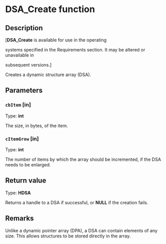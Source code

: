 # DSA_Create function

## Description

[**DSA_Create** is available for use in the operating

systems specified in the Requirements section. It may be altered or unavailable in

subsequent versions.]

Creates a dynamic structure array (DSA).

## Parameters

### `cbItem` [in]

Type: **int**

The size, in bytes, of the item.

### `cItemGrow` [in]

Type: **int**

The number of items by which the array should be incremented, if the DSA needs to be enlarged.

## Return value

Type: **HDSA**

Returns a handle to a DSA if successful, or **NULL** if the creation fails.

## Remarks

Unlike a dynamic pointer array (DPA), a DSA can contain elements of any size. This allows structures to be stored directly in the array.